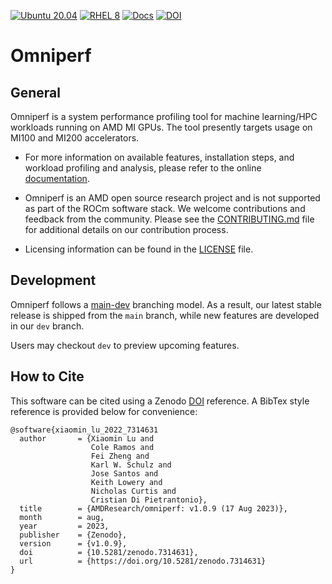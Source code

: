 [![Ubuntu 20.04](https://github.com/AMDResearch/omniperf/actions/workflows/ubuntu-focal.yml/badge.svg)](https://github.com/AMDResearch/omniperf/actions/workflows/ubuntu-focal.yml)
[![RHEL 8](https://github.com/AMDResearch/omniperf/actions/workflows/opensuse.yml/badge.svg)](https://github.com/AMDResearch/omniperf/actions/workflows/opensuse.yml)
[![Docs](https://github.com/AMDResearch/omniperf/actions/workflows/docs.yml/badge.svg)](https://amdresearch.github.io/omniperf/)
[![DOI](https://zenodo.org/badge/561919887.svg)](https://zenodo.org/badge/latestdoi/561919887)


# Omniperf

## General
Omniperf is a system performance profiling tool for machine
learning/HPC workloads running on AMD MI GPUs. The tool presently
targets usage on MI100 and MI200 accelerators.

* For more information on available features, installation steps, and
workload profiling and analysis, please refer to the online
[documentation](https://amdresearch.github.io/omniperf).

* Omniperf is an AMD open source research project and is not supported
as part of the ROCm software stack. We welcome contributions and
feedback from the community. Please see the
[CONTRIBUTING.md](CONTRIBUTING.md) file for additional details on our
contribution process.

* Licensing information can be found in the [LICENSE](LICENSE) file.

## Development 

Omniperf follows a
[main-dev](https://nvie.com/posts/a-successful-git-branching-model/)
branching model. As a result, our latest stable release is shipped
from the `main` branch, while new features are developed in our
`dev` branch.

Users may checkout `dev` to preview upcoming features.

## How to Cite

This software can be cited using a Zenodo
[DOI](https://doi.org/10.5281/zenodo.7314631) reference. A BibTex
style reference is provided below for convenience:

```
@software{xiaomin_lu_2022_7314631
  author       = {Xiaomin Lu and
                  Cole Ramos and
                  Fei Zheng and
                  Karl W. Schulz and
                  Jose Santos and
                  Keith Lowery and
                  Nicholas Curtis and
                  Cristian Di Pietrantonio},
  title        = {AMDResearch/omniperf: v1.0.9 (17 Aug 2023)},
  month        = aug,
  year         = 2023,
  publisher    = {Zenodo},
  version      = {v1.0.9},
  doi          = {10.5281/zenodo.7314631},
  url          = {https://doi.org/10.5281/zenodo.7314631}
}
```

